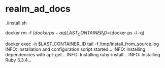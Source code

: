 # realm_ad_docs

./install.sh

docker rm -f $(docker ps -aq)
LAST_CONTAINER_ID=$(docker ps -l -q)

docker exec -it $LAST_CONTAINER_ID tail -f /tmp/install_from_source.log
INFO: Installation and configuration script started...
INFO: Installing dependencies with apt-get...
INFO: Installing ruby-install...
INFO: Installing Ruby 3.3.4...
